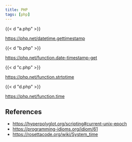 ```yaml
---
title: PHP
tags: [php]
---
```


{{< d "a.php" >}}

<https://php.net/datetime.gettimestamp>

{{< d "b.php" >}}

<https://php.net/function.date-timestamp-get>

{{< d "c.php" >}}

<https://php.net/function.strtotime>

{{< d "d.php" >}}

<https://php.net/function.time>

## References

- <https://hyperpolyglot.org/scripting#current-unix-epoch>
- <https://programming-idioms.org/idiom/61>
- <https://rosettacode.org/wiki/System_time>
